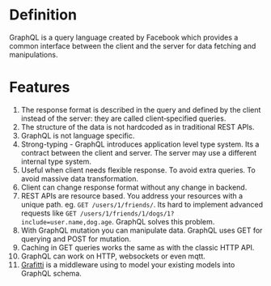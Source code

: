 # Definition
GraphQL is a query language created by Facebook which provides a common interface between the client and the server for data fetching and manipulations. 

# Features
1. The response format is described in the query and defined by the client instead of the server: they are called client‐specified queries. 
2. The structure of the data is not hardcoded as in traditional REST APIs.
3. GraphQL is not language specific.
4. Strong-typing - GraphQL introduces application level type system. Its a contract between the client and server. The server may use a different internal type system.
5. Useful when client needs flexible response. To avoid extra queries. To avoid massive data transformation. 
6. Client can change response format without any change in backend.
7. REST APIs are resource based. You address your resources with a unique path. eg. ```GET /users/1/friends/```. Its hard to implement advanced requests like ```GET /users/1/friends/1/dogs/1?include=user.name,dog.age```. GraphQL solves this problem.
8. With GraphQL mutation you can manipulate data. GraphQL uses GET for querying and POST for mutation.
9. Caching in GET queries works the same as with the classic HTTP API.
10. GraphQL can work on HTTP, websockets or even mqtt.
11. [Grafitti](https://www.npmjs.com/package/@risingstack/graffiti) is a middleware using to model your existing models into GraphQL schema.